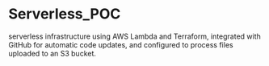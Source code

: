 # Serverless_POC
serverless infrastructure using AWS Lambda and Terraform, integrated with GitHub for automatic code updates, and configured to process files uploaded to an S3 bucket.
